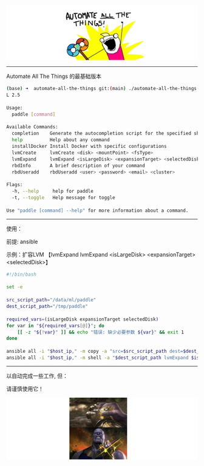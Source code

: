 

<p title="All The Things" align="center"> <img src="./images/BbBEFEE.jpeg"> </p>



---

Automate All The Things 的最基础版本

```sh
(base) ➜  automate-all-the-things git:(main) ./automate-all-the-things 
L 2.5

Usage:
  paddle [command]

Available Commands:
  completion    Generate the autocompletion script for the specified shell
  help          Help about any command
  installDocker Install Docker with specific configurations
  lvmCreate     lvmCreate <disk> <mountPoint> <fsType>
  lvmExpand     lvmExpand <isLargeDisk> <expansionTarget> <selectedDisk>
  rbdInfo       A brief description of your command
  rbdUseradd    rbdUseradd <user> <password> <email> <cluster> 

Flags:
  -h, --help     help for paddle
  -t, --toggle   Help message for toggle

Use "paddle [command] --help" for more information about a command.

```



---

使用：

前提: ansible

示例：扩容LVM 【lvmExpand   lvmExpand \<isLargeDisk> \<expansionTarget> \<selectedDisk>】

```sh
#!/bin/bash 
 
set -e 
 
src_script_path="/data/ml/paddle"
dest_script_path="/tmp/paddle"
 
required_vars=(isLargeDisk expansionTarget selectedDisk)
for var in "${required_vars[@]}"; do 
    [[ -z "${!var}" ]] && echo "错误: 缺少必要参数 ${var}" && exit 1 
done 
 
ansible all -i "$host_ip," -m copy -a "src=$src_script_path dest=$dest_script_path mode=0755 force=yes"
ansible all -i "$host_ip," -m shell -a "$dest_script_path lvmExpand $isLargeDisk $expansionTarget $selectedDisk"
```

---

以自动完成一些工作, 但：

请谨慎使用它！

<p title="Thanos" align="center"> <img src="./images/aa.png"> </p>
